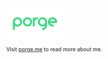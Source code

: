<img src="https://raw.githubusercontent.com/felipefpx/felipefpx/main/images/porge_logo.svg" width=152>
<p>Visit <a href="https://porge.me" target="_blank">porge.me</a> to read more about me.</p>
